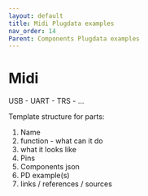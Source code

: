 ```yaml
---
layout: default
title: Midi Plugdata examples
nav_order: 14
Parent: Components Plugdata examples
---
```


# Midi

USB - UART - TRS - ...

Template structure for parts:
  1. Name
  2. function - what can it do
  3. what it looks like
  4. Pins
  5. Components json 
  6. PD example(s)
  7. links / references / sources